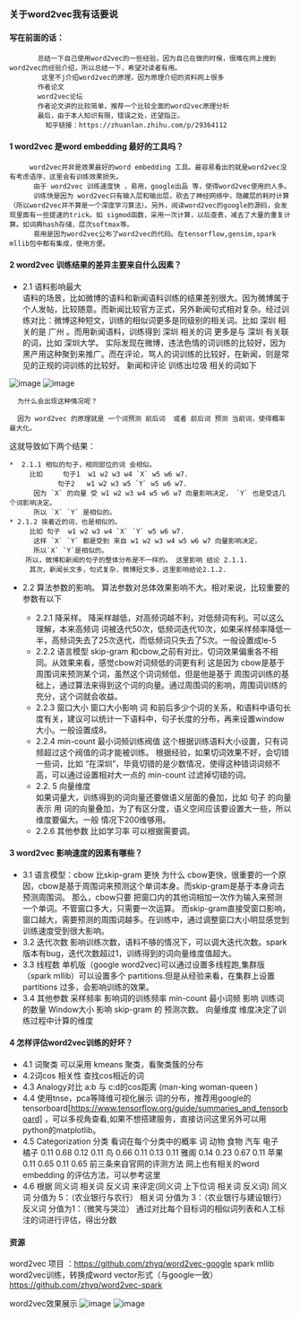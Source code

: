 ### 关于word2vec我有话要说

#### 写在前面的话：
           总结一下自己使用word2vec的一些经验，因为自己在做的时候，很难在网上搜到word2vec的经验介绍，所以总结一下，希望对读者有用。
            这里不j介绍word2vec的原理，因为原理介绍的资料网上很多
           作者论文
           word2vec论坛
           作者论文讲的比较简单，推荐一个比较全面的word2vec原理分析
           最后，由于本人知识有限，错误之处，还望指正。
             知乎链接：https://zhuanlan.zhihu.com/p/29364112

#### 1 word2vec 是word embedding 最好的工具吗？
         word2vec并非是效果最好的word embedding 工具。最容易看出的就是word2vec没有考虑语序，这里会有训练效果损失。
          由于 word2vec 训练速度快 ，易用，google出品 等，使得word2vec使用的人多。
          训练快是因为 word2vec只有输入层和输出层，砍去了神经网络中，隐藏层的耗时计算（所以word2vec并不算是一个深度学习算法）。另外，阅读word2vec的google的源码，会发现里面有一些提速的trick。如 sigmod函数，采用一次计算，以后查表，减去了大量的重复计算。如词典hash存储，层次softmax等。
          易用是因为word2vec公布了word2vec的代码。在tensorflow,gensim,spark mllib包中都有集成，使用方便。


#### 2 word2vec 训练结果的差异主要来自什么因素？
      
* 2.1 语料影响最大  
    语料的场景，比如微博的语料和新闻语料训练的结果差别很大。因为微博属于个人发帖，比较随意。而新闻比较官方正式，另外新闻句式相对复杂。经过训练对比：微博这种短文，训练的相似词更多是同级别的相关词。比如 深圳 相关的是  广州 。而用新闻语料，训练得到 深圳 相关的词 更多是与 深圳 有关联的词，比如 深圳大学。
         实际发现在微博，违法色情的词训练的比较好，因为黑产用这种聚到来推广。而在评论，骂人的词训练的比较好，在新闻，则是常见的正规的词训练的比较好。
 新闻和评论 训练出垃圾 相关的词如下

![image](http://zhangyunquan.cn/blog/pic/laji_news.PNG)
![image](http://zhangyunquan.cn/blog/pic/laji_co.PNG)

      为什么会出现这种情况呢？ 
    
      因为 word2vec 的原理就是 一个词预测 前后词  或者 前后词 预测 当前词，使得概率最大化。
   这就导致如下两个结果：
 
    *  2.1.1 相似的句子，相同部位的词 会相似。
         比如     句子1  w1 w2 w3 w4 `X` w5 w6 w7.
                句子2   w1 w2 w3 w5 `Y` w5 w6 w7.
          因为 `X` 的向量 受 w1 w2 w3 w4 w5 w6 w7 向量影响决定， `Y` 也是受这几个词影响决定。
          所以 `X` `Y` 是相似的。
    * 2.1.2 挨着近的词，也是相似的。
         比如 句子  w1 w2 w3 w4 `X` `Y` w5 w6 w7.
          这样 `X` `Y` 都是受到 来自 w1 w2 w3 w4 w5 w6 w7 向量影响决定。
          所以`X` `Y`是相似的。
        所以，微博和新闻的句子的整体分布是不一样的。 这里影响 结论 2.1.1.
         其次，新闻长文多，句式复杂，微博短文多，这里影响结论2.1.2.

* 2.2 算法参数的影响。
      算法参数对总体效果影响不大。相对来说，比较重要的参数有以下
    
    * 2.2.1 降采样。
          降采样越低，对高频词越不利，对低频词有利。可以这么理解，本来高频词 词被迭代50次，低频词迭代10次，如果采样频率降低一半，高频词失去了25次迭代，而低频词只失去了5次。一般设置成le-5
    * 2.2.2 语言模型
         skip-gram 和cbow,之前有对比，切词效果偏重各不相同。从效果来看，感觉cbow对词频低的词更有利
         这是因为 cbow是基于周围词来预测某个词，虽然这个词词频低，但是他是基于 周围词训练的基础上，通过算法来得到这个词的向量。通过周围词的影响，周围词训练的充分，这个词就会收益。
    * 2.2.3  窗口大小 
          窗口大小影响 词 和前后多少个词的关系，和语料中语句长度有关，建议可以统计一下语料中，句子长度的分布，再来设置window大小。一般设置成8。
    * 2.2.4  min-count 最小词频训练阀值
           这个根据训练语料大小设置，只有词频超过这个阀值的词才能被训练。
                 根据经验，如果切词效果不好，会切错一些词，比如 “在深圳”，毕竟切错的是少数情况，使得这种错词词频不高，可以通过设置相对大一点的 min-count 过滤掉切错的词。
    * 2.2. 5 向量维度   
           如果词量大，训练得到的词向量还要做语义层面的叠加，比如 句子 的向量表示 用 词的向量叠加，为了有区分度，语义空间应该要设置大一些，所以维度要偏大。一般 情况下200维够用。
    * 2.2.6 其他参数 比如学习率 可以根据需要调。

#### 3 word2vec 影响速度的因素有哪些？
* 3.1 语言模型：cbow 比skip-gram 更快
            为什么 cbow更快，很重要的一个原因，cbow是基于周围词来预测这个单词本身。而skip-gram是基于本身词去预测周围词。
        那么，cbow只要 把窗口内的其他词相加一次作为输入来预测 一个单词。不管窗口多大，只需要一次运算。
       而skip-gram直接受窗口影响，窗口越大，需要预测的周围词越多。在训练中，通过调整窗口大小明显感觉到训练速度受到很大影响。
* 3.2 迭代次数
           影响训练次数，语料不够的情况下，可以调大迭代次数。spark 版本有bug，迭代次数超过1，训练得到的词向量维度值超大。
* 3.3 线程数
            单机版（google word2vec)可以通过设置多线程跑,集群版（spark mllib）可以设置多个 partitions.但是从经验来看，在集群上设置partitions 过多，会影响训练的效果。
* 3.4 其他参数
            采样频率 影响词的训练频率
            min-count 最小词频 影响 训练词的数量
            Window大小  影响 skip-gram 的 预测次数。
            向量维度 维度决定了训练过程中计算的维度


#### 4 怎样评估word2vec训练的好坏？
* 4.1 词聚类   可以采用 kmeans 聚类，看聚类簇的分布 
* 4.2词cos 相关性  查找cos相近的词 
* 4.3 Analogy对比 a:b 与 c:d的cos距离 (man-king woman-queen )
* 4.4 使用tnse，pca等降维可视化展示 词的分布，推荐用google的tensorboard[https://www.tensorflow.org/guide/summaries_and_tensorboard] ，可以多视角查看,如果不想搭建服务，直接访问这里另外可以用python的matplotlib。
* 4.5 Categorization 分类 看词在每个分类中的概率
                词     动物      食物     汽车     电子  
                橘子   0.11      0.68      0.12   0.11
                鸟     0.66      0.11      0.13   0.11
                雅阁   0.14      0.23      0.67   0.11
                苹果   0.11      0.65      0.11   0.65
     前三条来自官网的评测方法
     网上也有相关的word embedding 的评估方法，可以参考这里
 * 4.6 根据 同义词 相关词 反义词 来评定(同义词 上下位词 相关词 反义词)
    同义词 分值为 5：（农业银行与农行）
    相关词 分值为 3：（农业银行与建设银行）
    反义词 分值为1：（微笑与哭泣） 
    通过对比每个目标词的相似词列表和人工标注的词进行评估，得出分数 
   


#### 资源
                 
   word2vec  项目 ：https://github.com/zhyq/word2vec-google
   spark mllib word2vec训练，转换成word vector形式（与google一致）https://github.com/zhyq/word2vec-spark

word2vec效果展示
![image](http://zhangyunquan.cn/blog/pic/word2vec_result.png)
![image](http://zhangyunquan.cn/blog/pic/word2vec_tnse_show.png)



